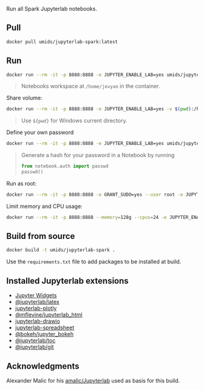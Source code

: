 Run all Spark Jupyterlab notebooks.

## Pull

```bash
docker pull umids/jupyterlab-spark:latest
```

## Run

```bash
docker run --rm -it -p 8888:8888 -e JUPYTER_ENABLE_LAB=yes umids/jupyterlab-spark
```

> Notebooks workspace at `/home/jovyan` in the container.

Share volume:

```bash
docker run --rm -it -p 8888:8888 -e JUPYTER_ENABLE_LAB=yes -v $(pwd):/home/jovyan umids/jupyterlab-spark
```

> Use `${pwd}` for Windows current directory.

Define your own password

```bash
docker run --rm -it -p 8888:8888 -e JUPYTER_ENABLE_LAB=yes umids/jupyterlab-spark start-notebook.sh  --NotebookApp.password='sha1:sha1:a94f10a69978:993d70846f179b3d5ccea63d057d923e8846300e'
```

> Generate a hash for your password in a Notebook by running
>
> ```python
> from notebook.auth import passwd
> passwd()
> ```

Run as root:

```bash
docker run --rm -it -p 8888:8888 -e GRANT_SUDO=yes --user root -e JUPYTER_ENABLE_LAB=yes umids/jupyterlab-spark start-notebook.sh  --NotebookApp.password='sha1:HASH1:HASH2'
```

Limit memory and CPU usage:

```bash
docker run --rm -it -p 8888:8888 --memory=128g --cpus=24 -e JUPYTER_ENABLE_LAB=yes umids/jupyterlab-spark
```

## Build from source

```bash
docker build -t umids/jupyterlab-spark .
```

Use the `requirements.txt` file to add packages to be installed at build.

## Installed Jupyterlab extensions

- [Jupyter Widgets](https://ipywidgets.readthedocs.io/en/latest/examples/Widget%20Basics.html)
- [@jupyterlab/latex](https://github.com/jupyterlab/jupyterlab-latex)
- [jupyterlab-plotly](https://www.npmjs.com/package/jupyterlab-plotly)
- [@mflevine/jupyterlab_html](https://github.com/mflevine/jupyterlab_html)
- [jupyterlab-drawio](https://github.com/QuantStack/jupyterlab-drawio)
- [jupyterlab-spreadsheet](https://github.com/quigleyj97/jupyterlab-spreadsheet)
- [@bokeh/jupyter_bokeh](https://github.com/bokeh/jupyter_bokeh)
- [@jupyterlab/toc](https://www.npmjs.com/package/@jupyterlab/toc)
- [@jupyterlab/git](https://www.npmjs.com/package/@jupyterlab/git)

## Acknowledgments

Alexander Malic for his [amalic/Jupyterlab](https://github.com/amalic/Jupyterlab) used as basis for this build.